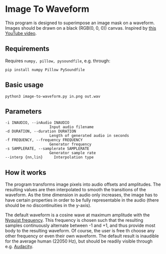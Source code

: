 # Image To Waveform

This program is designed to superimpose an image mask on a waveform. Images should be drawn on a black (RGB(0, 0, 0)) canvas. Inspired by [this YouTube video](youtube.com/watch?v=qeUAHHPt-LY).

## Requirements
Requires `numpy, pillow, pysoundfile`, e.g. through:
```
pip install numpy Pillow PySoundfile
```

## Basic usage
```
python3 image-to-waveform.py in.png out.wav
```

## Parameters
```
-i INAUDIO, --inAudio INAUDIO
                    Input audio filename
-d DURATION, --duration DURATION
                    Length of generated audio in seconds
-f FREQUENCY, --frequency FREQUENCY
                    Generator frequency
-s SAMPLERATE, --samplerate SAMPLERATE
                    Generator sample rate
--interp {nn,lin}     Interpolation type
```


## How it works
The program transforms image pixels into audio offsets and amplitudes. The resulting values are then interpolated to smooth the transitions of the waveform. As the time dimension in audio only increases, the image has to have certain properties in order to be fully representable in the audio (there should be no discontinuities in the y-axis).

The default waveform is a cosine wave at maximum amplitude with the [Nyquist frequency](https://en.wikipedia.org/wiki/Nyquist_frequency). This frequency is chosen such that the resulting samples continuously alternate between -1 and +1, and thus provide most body to the resulting waveform. Of course, the user is free th choose any other frequency or even their own waveform. The default result is inaudible for the average human (22050 Hz), but should be readily visible through e.g. [Audacity](https://www.audacityteam.org/).
